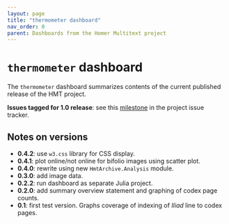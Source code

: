 ```yaml
---
layout: page
title: "thermometer dashboard"
nav_order: 0
parent: Dashboards from the Homer Multitext project
---
```


# `thermometer` dashboard



The `thermometer` dashboard summarizes contents of the current published release of the HMT project.

**Issues tagged for 1.0 release**:  see this [milestone](https://github.com/homermultitext/dashboards/milestone/6) in the project issue tracker.


## Notes on versions

- **0.4.2**: use `w3.css` library for CSS display.
- **0.4.1**: plot online/not online for bifolio images using scatter plot.
- **0.4.0**: rewrite using new `HmtArchive.Analysis` module.
- **0.3.0**: add image data.
- **0.2.2**: run dashboard as separate Julia project.
- **0.2.0**: add summary overview statement and graphing of codex page counts.
- **0.1**: first test version. Graphs coverage of indexing of *Iliad* line to codex pages.